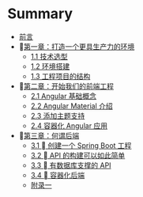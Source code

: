 # Summary

* [前言](README.md)
* [第一章：打造一个更具生产力的环境](chapter_1/chap_1_0.md)
  * [1.1 技术选型](chapter_1/chap_1_1.md)
  * [1.2 环境搭建](chapter_1/chap_1_2.md)
  * [1.3 工程项目的结构](chapter_1/chap_1_3.md)
* [第二章：开始我们的前端工程](chapter_2/chap_2_0.md)
  * [2.1 Angular 基础概念](chapter_2/chap_2_1.md)
  * [2.2 Angular Material 介绍](chapter_2/chap_2_2.md)
  * [2.3 添加主题支持](chapter_2/chap_2_3.md)
  * [2.4 容器化 Angular 应用](chapter_2/chap_2_4.md)
* [第三章：何谓后端](chapter_3/chap_3_0.md)
  * [3.1  创建一个 Spring Boot 工程](chapter_3/chap_3_1.md)
  * [3.2  API 的构建可以如此简单](chapter_3/chap_3_2.md)
  * [3.3  有数据库支撑的 API](chapter_3/chap_3_3.md)
  * [3.4  容器化后端](chapter_3/chap_3_4.md)
  * [附录一](appendix/appendix_0.md)
